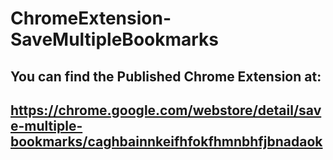 # ChromeExtension-SaveMultipleBookmarks

## You can find the Published Chrome Extension at:
## https://chrome.google.com/webstore/detail/save-multiple-bookmarks/caghbainnkeifhfokfhmnbhfjbnadaok
